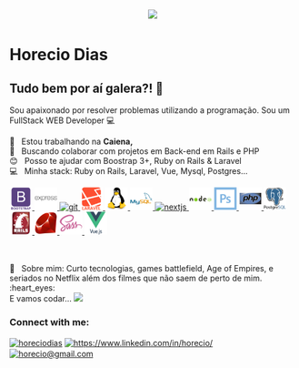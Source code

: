 <h1 align="center">
 <img src="https://68.media.tumblr.com/8106aa5232b2c543acb3370f2d1e7cce/tumblr_oe6plhZcEL1qi4ibzo1_r1_500.gif"/>
</h1>

# Horecio Dias

## Tudo bem por aí galera?! 👋
Sou apaixonado por resolver problemas utilizando a programação.
Sou um FullStack WEB Developer :computer:

 :rocket:  &nbsp; Estou trabalhando na **Caiena,**
 <br/> :purple_heart: &nbsp; Buscando colaborar com projetos em Back-end em Rails e PHP
 <br/> :blush: &nbsp; Posso te ajudar com Boostrap 3+, Ruby on Rails & Laravel
 <br/> :computer: &nbsp; Minha stack: Ruby on Rails, Laravel, Vue, Mysql, Postgres...
 <br />
<p align="left"> <a href="https://getbootstrap.com" target="_blank"> <img src="https://raw.githubusercontent.com/devicons/devicon/master/icons/bootstrap/bootstrap-plain-wordmark.svg" alt="bootstrap" width="40" height="40"/> </a> <a href="https://expressjs.com" target="_blank"> <img src="https://raw.githubusercontent.com/devicons/devicon/master/icons/express/express-original-wordmark.svg" alt="express" width="40" height="40"/> </a> <a href="https://git-scm.com/" target="_blank"> <img src="https://www.vectorlogo.zone/logos/git-scm/git-scm-icon.svg" alt="git" width="40" height="40"/> </a> <a href="https://laravel.com/" target="_blank"> <img src="https://raw.githubusercontent.com/devicons/devicon/master/icons/laravel/laravel-plain-wordmark.svg" alt="laravel" width="40" height="40"/> </a> <a href="https://www.linux.org/" target="_blank"> <img src="https://raw.githubusercontent.com/devicons/devicon/master/icons/linux/linux-original.svg" alt="linux" width="40" height="40"/> </a> <a href="https://www.mysql.com/" target="_blank"> <img src="https://raw.githubusercontent.com/devicons/devicon/master/icons/mysql/mysql-original-wordmark.svg" alt="mysql" width="40" height="40"/> </a> <a href="https://nextjs.org/" target="_blank"> <img src="https://cdn.worldvectorlogo.com/logos/nextjs-3.svg" alt="nextjs" width="40" height="40"/> </a> <a href="https://nodejs.org" target="_blank"> <img src="https://raw.githubusercontent.com/devicons/devicon/master/icons/nodejs/nodejs-original-wordmark.svg" alt="nodejs" width="40" height="40"/> </a> <a href="https://www.photoshop.com/en" target="_blank"> <img src="https://raw.githubusercontent.com/devicons/devicon/master/icons/photoshop/photoshop-line.svg" alt="photoshop" width="40" height="40"/> </a> <a href="https://www.php.net" target="_blank"> <img src="https://raw.githubusercontent.com/devicons/devicon/master/icons/php/php-original.svg" alt="php" width="40" height="40"/> </a> <a href="https://www.postgresql.org" target="_blank"> <img src="https://raw.githubusercontent.com/devicons/devicon/master/icons/postgresql/postgresql-original-wordmark.svg" alt="postgresql" width="40" height="40"/> </a> <a href="https://rubyonrails.org" target="_blank"> <img src="https://raw.githubusercontent.com/devicons/devicon/master/icons/rails/rails-original-wordmark.svg" alt="rails" width="40" height="40"/> </a> <a href="https://www.ruby-lang.org/en/" target="_blank"> <img src="https://raw.githubusercontent.com/devicons/devicon/master/icons/ruby/ruby-original.svg" alt="ruby" width="40" height="40"/> </a> <a href="https://sass-lang.com" target="_blank"> <img src="https://raw.githubusercontent.com/devicons/devicon/master/icons/sass/sass-original.svg" alt="sass" width="40" height="40"/> </a> <a href="https://vuejs.org/" target="_blank"> <img src="https://raw.githubusercontent.com/devicons/devicon/master/icons/vuejs/vuejs-original-wordmark.svg" alt="vuejs" width="40" height="40"/> </a> </p>

 <br /> 
 <br/> 💬  &nbsp; Sobre mim: Curto tecnologias, games battlefield, Age of Empires,  e seriados no Netflix além dos filmes que não saem de perto de mim. :heart_eyes:
 <br />
 E vamos codar... <img src="https://media0.giphy.com/media/TdRWuQlaiDARWYCatW/giphy.gif" height="100"/>
 <br />

<h3 align="left">Connect with me:</h3>
<p align="left">
<a href="https://twitter.com/horeciodias" target="blank"><img align="center" src="https://cdn.jsdelivr.net/npm/simple-icons@3.0.1/icons/twitter.svg" alt="horeciodias" height="30" width="40" /></a>
<a href="https://www.linkedin.com/in/horecio/" target="blank"><img align="center" src="https://cdn.jsdelivr.net/npm/simple-icons@3.0.1/icons/linkedin.svg" alt="https://www.linkedin.com/in/horecio/" height="30" width="40" /></a>
<a href="mailto:horecio@gmail.com" target="blank"><img align="center" src="https://cdn.jsdelivr.net/npm/simple-icons@3.0.1/icons/gmail.svg" alt="horecio@gmail.com" height="30" width="40" /></a>
</p>
